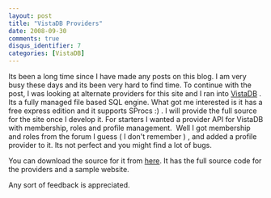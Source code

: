 ```yaml
---
layout: post
title: "VistaDB Providers"
date: 2008-09-30
comments: true
disqus_identifier: 7
categories: [VistaDB]
---
```

Its been a long time since I have made any posts on this blog. I am very
busy these days and its been very hard to find time. To continue with
the post, I was looking at alternate providers for this site and I ran
into [VistaDB](http://www.vistadb.net/) . Its a fully managed file based
SQL engine. What got me interested is it has a free express edition and
it supports SProcs :) . I will provide the full source for the site once
I develop it. For starters I wanted a provider API for VistaDB with
membership, roles and profile management.  Well I got membership and
roles from the forum I guess ( I don't remember ) , and added a profile
provider to it. Its not perfect and you might find a lot of bugs.

You can download the source for it from
[here](/downloads/VistaDBProviders.zip). It has the full source
code for the providers and a sample website.

Any sort of feedback is appreciated.

